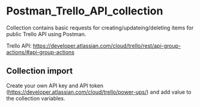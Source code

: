 # Postman_Trello_API_collection

Collection contains basic requests for creating/updateing/deleting items for public Trello API using Postman.

Trello API: https://developer.atlassian.com/cloud/trello/rest/api-group-actions/#api-group-actions

## Collection import

Create your own API key and API token (https://developer.atlassian.com/cloud/trello/power-ups/) and add value to the collection variables. 
